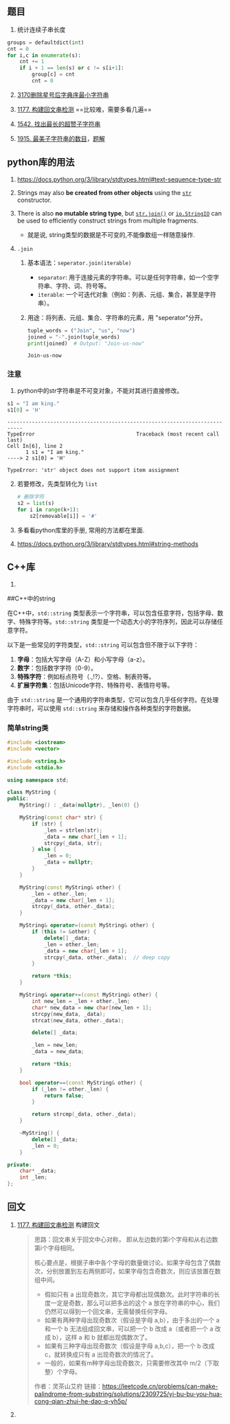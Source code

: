 ## 题目

1. 统计连续子串长度

```python
groups = defaultdict(int)
cnt = 0
for i,c in enumerate(s):
    cnt += 1
    if i + 1 == len(s) or c != s[i+1]:
        group[c] = cnt
        cnt = 0
```

2. [3170删除星号后字典序最小字符串](https://leetcode.cn/problems/lexicographically-minimum-string-after-removing-stars/solutions/)





1. [1177. 构建回文串检测](https://leetcode.cn/problems/can-make-palindrome-from-substring/) ==比较难，需要多看几遍==
2. [1542. 找出最长的超赞子字符串](https://leetcode.cn/problems/find-longest-awesome-substring/)
3. [1915. 最美子字符串的数目](https://leetcode.cn/problems/number-of-wonderful-substrings/)，[题解](https://leetcode.cn/problems/number-of-wonderful-substrings/solution/qian-zhui-he-chang-jian-ji-qiao-by-endle-t57t/)





## python库的用法

1. https://docs.python.org/3/library/stdtypes.html#text-sequence-type-str

2. Strings may also **be created from other objects** using the [`str`](https://docs.python.org/3/library/stdtypes.html#str) constructor. 

3. There is also **no mutable string type**, but [`str.join()`](https://docs.python.org/3/library/stdtypes.html#str.join) or [`io.StringIO`](https://docs.python.org/3/library/io.html#io.StringIO) can be used to efficiently construct strings from multiple fragments. 

   - 就是说, string类型的数据是不可变的,不能像数组一样随意操作.

4. `.join`

   1. 基本语法：`seperator.join(iterable)`

      - `separator`: 用于连接元素的字符串。可以是任何字符串，如一个空字符串、字符、词、符号等。
      - `iterable`: 一个可迭代对象（例如：列表、元组、集合，甚至是字符串）。

   2. 用途：将列表、元组、集合、字符串的元素，用  "seperator"分开。

      ```python
      tuple_words = ("Join", "us", "now")
      joined = "-".join(tuple_words)
      print(joined)  # Output: "Join-us-now"
      ```

      ```shell
      Join-us-now
      ```



### 注意

1. python中的str字符串是不可变对象，不能对其进行直接修改。

```python
s1 = "I am king."
s1[0] = 'H'
```

```
---------------------------------------------------------------------------
TypeError                                 Traceback (most recent call last)
Cell In[6], line 2
      1 s1 = "I am king."
----> 2 s1[0] = 'H'

TypeError: 'str' object does not support item assignment
```

2. 若要修改，先类型转化为 `list`

   ```python
   # 删除字符
   s2 = list(s)
   for i in range(k+1):
       s2[removable[i]] = '#'
   ```

3. 多看看python库里的手册, 常用的方法都在里面.

4. https://docs.python.org/3/library/stdtypes.html#string-methods









## C++库

1. 



##C++中的string

在C++中，`std::string` 类型表示一个字符串，可以包含任意字符，包括字母、数字、特殊字符等。`std::string` 类型是一个动态大小的字符序列，因此可以存储任意字符。

以下是一些常见的字符类型，`std::string` 可以包含但不限于以下字符：

1. **字母**：包括大写字母（A-Z）和小写字母（a-z）。
2. **数字**：包括数字字符（0-9）。
3. **特殊字符**：例如标点符号（.,!?）、空格、制表符等。
4. **扩展字符集**：包括Unicode字符、特殊符号、表情符号等。

由于 `std::string` 是一个通用的字符串类型，它可以包含几乎任何字符。在处理字符串时，可以使用 `std::string` 来存储和操作各种类型的字符数据。



### 简单string类

```C++
#include <iostream>
#include <vector>

#include <string.h>
#include <stdio.h>

using namespace std;

class MyString {
public:
    MyString() : _data(nullptr), _len(0) {}

    MyString(const char* str) {
        if (str) {
            _len = strlen(str);
            _data = new char[_len + 1];
            strcpy(_data, str);
        } else {
            _len = 0;
            _data = nullptr;
        }
    }

    MyString(const MyString& other) {
        _len = other._len;
        _data = new char[_len + 1];
        strcpy(_data, other._data);
    }

    MyString& operator=(const MyString& other) {
        if (this != &other) {
            delete[] _data;
            _len = other._len;
            _data = new char[_len + 1];
            strcpy(_data, other._data);  // deep copy
        }

        return *this;
    }

    MyString& operator+=(const MyString& other) {
        int new_len = _len + other._len;
        char* new_data = new char[new_len + 1];
        strcpy(new_data, _data);
        strcat(new_data, other._data);

        delete[] _data;

        _len = new_len;
        _data = new_data;

        return *this;
    }

    bool operator==(const MyString& other) {
        if (_len != other._len) {
            return false;
        }

        return strcmp(_data, other._data);
    }

    ~MyString() {
        delete[] _data;
        _len = 0;
    }

private:
    char* _data;
    int _len;
};

```

## 回文

1. [1177. 构建回文串检测](https://leetcode.cn/problems/can-make-palindrome-from-substring/)   构建回文

   > 思路：回文串关于回文中心对称， 即从左边数的第i个字母和从右边数第i个字母相同。
   >
   > 核心要点是，根据子串中各个字母的数量做讨论。如果字母包含了偶数次，分别放置到左右两侧即可，如果字母包含奇数次，则应该放置在数组中间。
   >
   > - 假如只有 a 出现奇数次，其它字母都出现偶数次。此时字符串的长度一定是奇数，那么可以把多出的这个 a 放在字符串的中心，我们仍然可以得到一个回文串，无需替换任何字母。
   > - 如果有两种字母出现奇数次（假设是字母 a,b），由于多出的一个 a 和一个 b 无法组成回文串，可以把一个 b 改成 a（或者把一个 a 改成 b），这样 a 和 b 就都出现偶数次了。
   > - 如果有三种字母出现奇数次（假设是字母 a,b,c），把一个 b 改成 c，就转换成只有 a 出现奇数次的情况了。
   > - 一般的，如果有m种字母出现奇数次，只需要修改其中  m/2（下取整）个字母。
   >
   > 作者：灵茶山艾府 链接：https://leetcode.cn/problems/can-make-palindrome-from-substring/solutions/2309725/yi-bu-bu-you-hua-cong-qian-zhui-he-dao-q-yh5p/

2. 

